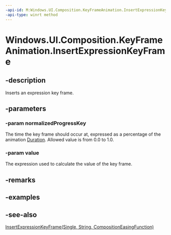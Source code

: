 ```yaml
---
-api-id: M:Windows.UI.Composition.KeyFrameAnimation.InsertExpressionKeyFrame(System.Single,System.String)
-api-type: winrt method
---
```


<!-- Method syntax
public void InsertExpressionKeyFrame(System.Single normalizedProgressKey, System.String value)
-->

# Windows.UI.Composition.KeyFrameAnimation.InsertExpressionKeyFrame

## -description
Inserts an expression key frame.



## -parameters
### -param normalizedProgressKey
The time the key frame should occur at, expressed as a percentage of the animation [Duration](keyframeanimation_duration.md). Allowed value is from 0.0 to 1.0.

### -param value
The expression used to calculate the value of the key frame.

## -remarks

## -examples

## -see-also
[InsertExpressionKeyFrame(Single, String, CompositionEasingFunction)](keyframeanimation_insertexpressionkeyframe_1955314135.md)

